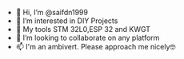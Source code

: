 - 👋 Hi, I’m @saifdn1999
- 👀 I’m interested in DIY Projects
- 🌱 My tools STM 32L0,ESP 32 and KWGT
- 💞️ I’m looking to collaborate on any platform
- 📫 I'm an ambivert. Please approach me nicely🤓

<!---
saifdn1999/saifdn1999 is a ✨ special ✨ repository because its `README.md` (this file) appears on your GitHub profile.
You can click the Preview link to take a look at your changes.
--->
